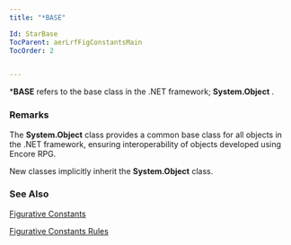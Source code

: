 ```yaml
---
title: "*BASE"

Id: StarBase
TocParent: aerLrfFigConstantsMain
TocOrder: 2


---
```


***BASE** refers to the base class in the .NET framework; **System.Object** . 

### Remarks
The **System.Object** class provides a common base class for all objects in the .NET framework, ensuring interoperability of objects developed using Encore RPG. 

New classes implicitly inherit the **System.Object** class.

### See Also
[Figurative Constants](ecrLrfFigConstantsMain.html)

[Figurative Constants Rules](Fig_Constants_Rules.html) 
